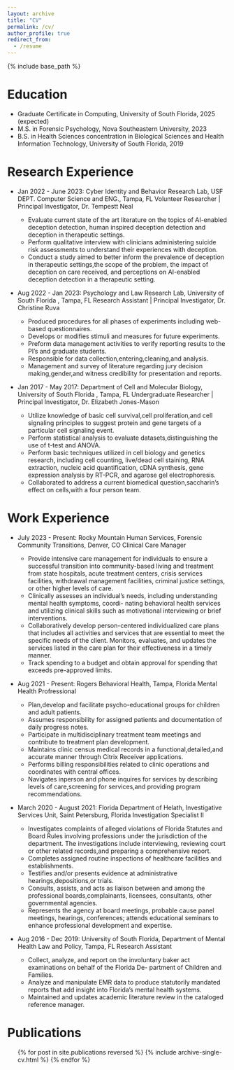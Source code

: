 ```yaml
---
layout: archive
title: "CV"
permalink: /cv/
author_profile: true
redirect_from:
  - /resume
---
```


{% include base_path %}

Education
======
* Graduate Certificate in Computing, University of South Florida, 2025 (expected)
* M.S. in Forensic Psychology, Nova Southeastern University, 2023
* B.S. in Health Sciences concentration in Biological Sciences and Health Information Technology, University of South Florida, 2019

Research Experience
======
* Jan 2022 - June 2023: Cyber Identity and Behavior Research Lab, USF DEPT. Computer Science and ENG., Tampa, FL
  Volunteer Researcher | Principal Investigator, Dr. Tempestt Neal
  * Evaluate current state of the art literature on the topics of AI-enabled deception detection, human inspired deception detection and deception in therapeutic      settings.
  * Perform qualitative interview with clinicians administering suicide risk assessments to understand their experiences with deception.
  * Conduct a study aimed to better inform the prevalence of deception in therapeutic settings,the scope of the problem, the impact of deception on care received,     and perceptions on AI-enabled deception detection in a therapeutic setting.

* Aug 2022 - Jan 2023: Psychology and Law Research Lab, University of South Florida , Tampa, FL
  Research Assistant | Principal Investigator, Dr. Christine Ruva
  * Produced procedures for all phases of experiments including web-based questionnaires.
  * Develops or modifies stimuli and measures for future experiments.
  * Preform data management activities to verify reporting results to the PI’s and graduate students.
  * Responsible for data collection,entering,cleaning,and analysis.
  * Management and survey of literature regarding jury decision making,gender,and witness credibility
    for presentation and reports.

* Jan 2017 - May 2017: Department of Cell and Molecular Biology, University of South Florida , Tampa, FL
  Undergraduate Researcher | Principal Investigator, Dr. Elizabeth Jones-Mason
  * Utilize knowledge of basic cell survival,cell proliferation,and cell signaling principles to suggest protein and gene targets of a particular cell signaling       event.
  * Perform statistical analysis to evaluate datasets,distinguishing the use of t-test and ANOVA.
  * Perform basic techniques utilized in cell biology and genetics research, including cell counting, live/dead cell staining, RNA extraction, nucleic acid            quantification, cDNA synthesis, gene expression analysis by RT-PCR, and agarose gel electrophoresis.
  * Collaborated to address a current biomedical question,saccharin’s effect on cells,with a four person team.

Work Experience 
======
* July 2023 - Present: Rocky Mountain Human Services, Forensic Community Transitions, Denver, CO
  Clinical Care Manager
  * Provide intensive care management for individuals to ensure a successful transition into community-based living and treatment from state hospitals, acute          treatment centers, crisis services facilities, withdrawal management facilities, criminal justice settings, or other higher levels of care.
  * Clinically assesses an individual’s needs, including understanding mental health symptoms, coordi- nating behavioral health services and utilizing clinical        skills such as motivational interviewing or brief interventions.
  * Collaboratively develop person-centered individualized care plans that includes all activities and services that are essential to meet the specific needs of       the client. Monitors, evaluates, and updates the services listed in the care plan for their effectiveness in a timely manner.
  * Track spending to a budget and obtain approval for spending that exceeds pre-approved limits.

 * Aug 2021 - Present: Rogers Behavioral Health, Tampa, Florida
   Mental Health Profressional 
    * Plan,develop and facilitate psycho-educational groups for children and adult patients.
    * Assumes responsibility for assigned patients and documentation of daily progress notes.
    * Participate in multidisciplinary treatment team meetings and contribute to treatment plan development.
    * Maintains clinic census medical records in a functional,detailed,and accurate manner through Citrix Receiver applications.
    * Performs billing responsibilities related to clinic operations and coordinates with central offices.
    * Navigates inperson and phone inquires for services by describing levels of care,screening for services,and providing program recommendations.

 * March 2020 - August 2021: Florida Department of Helath, Investigative Services Unit, Saint Petersburg, Florida 
   Investigation Specialist II 
    * Investigates complaints of alleged violations of Florida Statutes and Board Rules involving professions under the jurisdiction of the department. The investigations include interviewing, reviewing court or other related records,and preparing a comprehensive report.
    * Completes assigned routine inspections of healthcare facilities and establishments.
    * Testifies and/or presents evidence at administrative hearings,depositions,or trials.
    * Consults, assists, and acts as liaison between and among the professional boards,complainants,
      licensees, consultants, other governmental agencies.
    * Represents the agency at board meetings, probable cause panel meetings, hearings, conferences; attends educational seminars to enhance professional development and expertise.

  * Aug 2016 - Dec 2019: University of South Florida, Department of Mental Health Law and Policy, Tampa, FL 
    Research Assistant 
    * Collect, analyze, and report on the involuntary baker act examinations on behalf of the Florida De- partment of Children and Families.
    * Analyze and manipulate EMR data to produce statutorily mandated reports that add insight into Florida’s mental health systems. 
    * Maintained and updates academic literature review in the cataloged reference manager. 

    
Publications
======
  <ul>{% for post in site.publications reversed %}
    {% include archive-single-cv.html %}
  {% endfor %}</ul>
